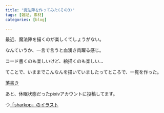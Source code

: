 ```yaml
---
title: "魔法陣を作ってみた(その3)"
tags: [雑記, 素材]
categories: [blog]

---
```


最近、魔法陣を描くのが楽しくてしょうがない。

なんていうか、一言で言うと血湧き肉躍る感じ。

コード書くのも楽しいけど、絵描くのも楽しい...

てことで、いままでこんなんを描いていましたってところで、一覧を作った。

[落書き][1]

あと、休眠状態だったpixivアカウントに投稿してます。

つ[「sharkpp」のイラスト][2]

 [1]: http://www.sharkpp.net/gallery/graffiti.html
 [2]: http://www.pixiv.net/member.php?id=1547498